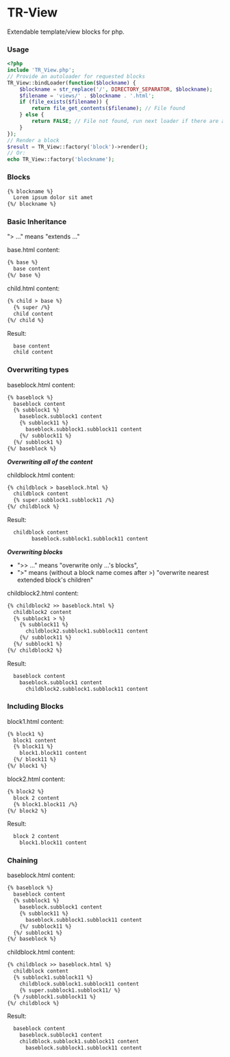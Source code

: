 # TR-View
Extendable template/view blocks for php.

### Usage
```php
<?php
include 'TR_View.php';
// Provide an autoloader for requested blocks
TR_View::bindLoader(function($blockname) {
	$blockname = str_replace('/', DIRECTORY_SEPARATOR, $blockname);
	$filename = 'views/' . $blockname . '.html';
	if (file_exists($filename)) {
		return file_get_contents($filename); // File found
	} else {
		return FALSE; // File not found, run next loader if there are any
	}
});
// Render a block
$result = TR_View::factory('block')->render();
// Or:
echo TR_View::factory('blockname');
```

### Blocks
```html
{% blockname %}
  Lorem ipsum dolor sit amet
{%/ blockname %}
```

### Basic Inheritance
"> ..." means "extends ..."

base.html content:
```html
{% base %}
  base content
{%/ base %}
```
child.html content:
```html
{% child > base %}
  {% super /%}
  child content
{%/ child %}
```
Result:
```html
  base content
  child content
```

### Overwriting types
baseblock.html content:
```html
{% baseblock %}
  baseblock content
  {% subblock1 %}
    baseblock.subblock1 content
    {% subblock11 %}
      baseblock.subblock1.subblock11 content
    {%/ subblock11 %}
  {%/ subblock1 %}
{%/ baseblock %}
```
***Overwriting all of the content***

childblock.html content:
```html
{% childblock > baseblock.html %}
  childblock content
  {% super.subblock1.subblock11 /%}
{%/ childblock %}
```
Result:
```html
  childblock content
        baseblock.subblock1.subblock11 content
```

***Overwriting blocks***

  - ">> ..." means "overwrite only ...'s blocks",
  - ">" means (without a block name comes after >) "overwrite nearest extended block's children"

childblock2.html content:
```html
{% childblock2 >> baseblock.html %}
  childblock2 content
  {% subblock1 > %}
    {% subblock11 %}
      childblock2.subblock1.subblock11 content
    {%/ subblock11 %}
  {%/ subblock1 %}
{%/ childblock2 %}
```
Result:
```html
  baseblock content
    baseblock.subblock1 content
      childblock2.subblock1.subblock11 content
```

### Including Blocks

block1.html content:
```html
{% block1 %}
  block1 content
  {% block11 %}
    block1.block11 content
  {%/ block11 %}
{%/ block1 %}
```
block2.html content:
```html
{% block2 %}
  block 2 content
  {% block1.block11 /%}
{%/ block2 %}
```
Result:
```html
  block 2 content
    block1.block11 content
```

### Chaining

baseblock.html content:
```html
{% baseblock %}
  baseblock content
  {% subblock1 %}
    baseblock.subblock1 content
    {% subblock11 %}
      baseblock.subblock1.subblock11 content
    {%/ subblock11 %}
  {%/ subblock1 %}
{%/ baseblock %}
```
childblock.html content:
```html
{% childblock >> baseblock.html %}
  childblock content
  {% subblock1.subblock11 %}
    childblock.subblock1.subblock11 content
    {% super.subblock1.subblock11/ %}
  {% /subblock1.subblock11 %}
{%/ childblock %}
```
Result:
```html
  baseblock content
    baseblock.subblock1 content
    childblock.subblock1.subblock11 content
      baseblock.subblock1.subblock11 content
```
